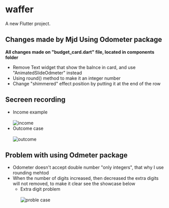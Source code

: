 # waffer

A new Flutter project.

## Changes made by Mjd Using Odometer package
**All changes made on "budget_card.dart" file, located in components folder**
- Remove Text widget that show the balnce in card, and use "AnimatedSlideOdmeter" instead
- Using round() method to make it an integer number
- Change "shimmered" effect position by putting it at the end of the row

## Secreen recording
  - Income example<br>
  <br>![income](https://github.com/Mjd-Gh/Waffer-Tuwaiq/assets/101333803/2fe2ade8-3615-4ed2-86e4-609f77d2f308)
  - Outcome case<br>
  <br>![outcome](https://github.com/Mjd-Gh/Waffer-Tuwaiq/assets/101333803/347c2f4a-4ae8-4047-b596-3ea0ac4c50dc)

## Problem with using Odmeter package
- Odometer doesn't accept double number "only integers", that why I use rounding mehtod
- When the number of digits increased, then decreased the extra digits will not removed, to make it clear see the showcase below
  - Extra digit problem<br>
  <br>![proble case](https://github.com/Mjd-Gh/Waffer-Tuwaiq/assets/101333803/48f95bcf-acf1-473f-b3d6-21804b1718c9)

